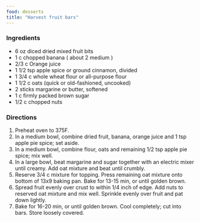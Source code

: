 ```yaml
---
food: desserts
title: "Harvest fruit bars"
---
```


### Ingredients

- 6 oz diced dried mixed fruit bits
- 1 c chopped banana ( about 2 medium )
- 2/3 c Orange juice
- 1 1/2 tsp apple spice or ground cinnamon, divided
- 1 3/4 c whole wheat flour or all-purpose flour
- 1 1/2 c oats (quick or old-fashioned, uncooked)
- 2 sticks margarine or butter, softened
- 1 c firmly packed brown sugar
- 1/2 c chopped nuts

### Directions

1. Preheat oven to 375F.
1. In a medium bowl, combine dried fruit, banana, orange juice and 1 tsp apple pie spice; set aside.
1. In a medium bowl, combine flour, oats and remaining 1/2 tsp apple pie spice; mix well.
1. In a large bowl, beat margarine and sugar together with an electric mixer until creamy. Add oat mixture and beat until crumbly.
1. Reserve 3/4 c mixture for topping. Press remaining oat mixture onto bottom of 13x9 baking pan. Bake for 13-15 min, or until golden brown.
1. Spread fruit evenly over crust to within 1/4 inch of edge. Add nuts to reserved oat mixture and mix well. Sprinkle evenly over fruit and pat down lightly.
1. Bake for 16-20 min, or until golden brown. Cool completely; cut into bars. Store loosely covered.
